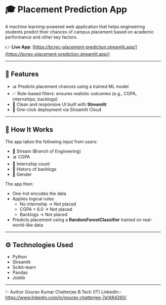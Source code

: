 # 🎓 Placement Prediction App

A machine learning–powered web application that helps engineering students predict their chances of campus placement based on academic performance and other key factors.

👉 **Live App**: [https://bcrec-placement-prediction.streamlit.app/](https://bcrec-placement-prediction.streamlit.app/)

---

## 📌 Features

- 📊 Predicts placement chances using a trained ML model
- ✅ Rule-based filters: ensures realistic outcomes (e.g., CGPA, internships, backlogs)
- 🎨 Clean and responsive UI built with **Streamlit**
- 📁 One-click deployment via Streamlit Cloud

---

## 🧠 How It Works

The app takes the following input from users:

- 📘 Stream (Branch of Engineering)
- 📊 CGPA
- 💼 Internship count
- 📄 History of backlogs
- 👤 Gender

The app then:
- One-hot encodes the data
- Applies logical rules:
  - No internship → Not placed
  - CGPA < 6.0 → Not placed
  - Backlogs → Not placed
- Predicts placement using a **RandomForestClassifier** trained on real-world-like data

---

## ⚙️ Technologies Used

- Python
- Streamlit
- Scikit-learn
- Pandas
- Joblib

---

✨ Author
Gourav Kumar Chatterjee
B.Tech (IT)
LinkedIn:-https://www.linkedin.com/in/gourav-chatterjee-7a1484260/

